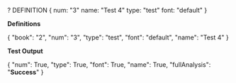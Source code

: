 ? DEFINITION {
    num: "3"
    name: "Test 4"
    type: "test"
    font: "default"
}

**Definitions**

{
    "book": "2",
     "num": "3",
    "type": "test",
    "font": "default",
    "name": "Test 4"
}

**Test Output**

{
     "num": True,
    "type": True,
    "font": True,
    "name": True,
    "fullAnalysis": "**Success**"
}